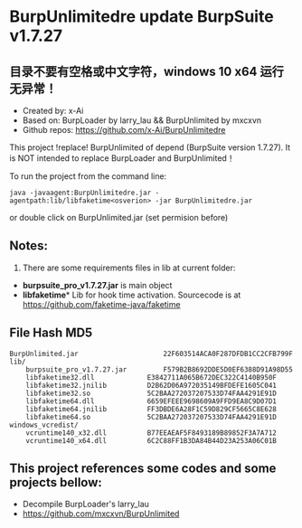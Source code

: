# BurpUnlimitedre update BurpSuite v1.7.27

## 目录不要有空格或中文字符，windows 10 x64 运行无异常！

+ Created by: x-Ai
+ Based on: BurpLoader by larry_lau && BurpUnlimited by mxcxvn
+ Github repos: https://github.com/x-Ai/BurpUnlimitedre

This project !replace! BurpUnlimited of depend (BurpSuite version 1.7.27). It is NOT intended to replace BurpLoader and BurpUnlimited！

To run the project from the command line: 

`java -javaagent:BurpUnlimitedre.jar -agentpath:lib/libfaketime<osverion> -jar BurpUnlimitedre.jar`

or double click on BurpUnlimited.jar (set permision before)

## Notes: 
1. There are some requirements files in lib at current folder:
 + **burpsuite_pro_v1.7.27.jar** is main object
 + **libfaketime*** Lib for hook time activation. Sourcecode is at https://github.com/faketime-java/faketime


## File Hash MD5
```
BurpUnlimited.jar                     22F603514ACA0F287DFDB1CC2CFB799F  
lib/
    burpsuite_pro_v1.7.27.jar	      F579B2B8692DDE5D0EF6388D91A98D55
    libfaketime32.dll		      E3842711A065B672DEC322C4140B950F
    libfaketime32.jnilib	      D2B62D06A972035149BFDEFE1605C041
    libfaketime32.so		      5C2BAA272037207533D74FAA4291E91D
    libfaketime64.dll		      6659EFEEE9698609A9FFD9EA8C9D07D1
    libfaketime64.jnilib	      FF3DBDE6A28F1C59D829CF5665C8E628
    libfaketime64.so		      5C2BAA272037207533D74FAA4291E91D  
windows_vcredist/
    vcruntime140_x32.dll	      B77EEAEAF5F8493189B89852F3A7A712
    vcruntime140_x64.dll	      6C2C88FF1B3DA84B44D23A253A06C01B
```
## This project references some codes and some projects bellow:
+ Decompile BurpLoader's larry_lau
+ https://github.com/mxcxvn/BurpUnlimited 
